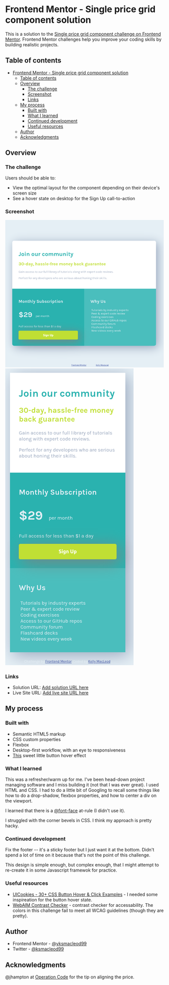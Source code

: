 # Frontend Mentor - Single price grid component solution

This is a solution to the [Single price grid component challenge on Frontend Mentor](https://www.frontendmentor.io/challenges/single-price-grid-component-5ce41129d0ff452fec5abbbc). Frontend Mentor challenges help you improve your coding skills by building realistic projects. 

## Table of contents

- [Frontend Mentor - Single price grid component solution](#frontend-mentor---single-price-grid-component-solution)
  - [Table of contents](#table-of-contents)
  - [Overview](#overview)
    - [The challenge](#the-challenge)
    - [Screenshot](#screenshot)
    - [Links](#links)
  - [My process](#my-process)
    - [Built with](#built-with)
    - [What I learned](#what-i-learned)
    - [Continued development](#continued-development)
    - [Useful resources](#useful-resources)
  - [Author](#author)
  - [Acknowledgments](#acknowledgments)


## Overview

### The challenge

Users should be able to:

- View the optimal layout for the component depending on their device's screen size
- See a hover state on desktop for the Sign Up call-to-action

### Screenshot

![](./images/screenshot1.png)
![](./images/screenshot2.png)

### Links

- Solution URL: [Add solution URL here](https://your-solution-url.com)
- Live Site URL: [Add live site URL here](https://your-live-site-url.com)

## My process

### Built with

- Semantic HTML5 markup
- CSS custom properties
- Flexbox
- Desktop-first workflow, with an eye to responsiveness
- [This](https://codepen.io/konradwax/pen/woPNqJ) sweet little button hover effect

### What I learned

This was a refresher/warm up for me. I've been head-down project managing software and I miss building it (not that I was ever great). I used HTML and CSS. I had to do a little bit of Googling to recall some things like how to do a drop-shadow, flexbox properties, and how to center a div on the viewport. 

I learned that there is a [@font-face](https://developer.mozilla.org/en-US/docs/Web/CSS/@font-face) at-rule (I didn't use it).

I struggled with the corner bevels in CSS. I think my approach is pretty hacky.


### Continued development

Fix the footer -- it's a sticky footer but I just want it at the bottom. Didn't spend a lot of time on it because that's not the point of this challenge.

This design is simple enough, but complex enough, that I might attempt to re-create it in some Javascript framewok for practice.

### Useful resources

- [UICookies - 30+ CSS Button Hover & Click Examples](https://uicookies.com/css-button-hover/) - I needed some inspireation for the button hover state.
- [WebAIM Contrast Checker](https://webaim.org/resources/contrastchecker/) - contrast checker for accessability. The colors in this challenge fail to meet all WCAG guidelines (though they are pretty).

## Author

- Frontend Mentor - [@yksmacleod99](https://www.frontendmentor.io/profile/ksmacleod99)
- Twitter - [@ksmacleod99](https://www.twitter.com/ksmacleod99)


## Acknowledgments
@jhampton at [Operation Code](http://www.operationcode.org) for the tip on aligning the price.

